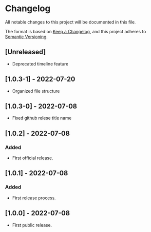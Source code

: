# Changelog

All notable changes to this project will be documented in this file.

The format is based on [Keep a Changelog](https://keepachangelog.com/en/1.0.0/),
and this project adheres to [Semantic Versioning](https://semver.org/spec/v2.0.0.html).

## [Unreleased]

- Deprecated timeline feature

## [1.0.3-1] - 2022-07-20

- Organized file structure

## [1.0.3-0] - 2022-07-08

- Fixed github relese title name

## [1.0.2] - 2022-07-08

### Added

- First official release.

## [1.0.1] - 2022-07-08

### Added

- First release process.

## [1.0.0] - 2022-07-08

- First public release.
